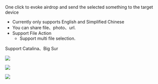 One click to evoke airdrop and send the selected something to the target device

- Currently only supports English and Simplified Chinese
- You can share file、photo、url.
- Support File Action
  - Support multi file selection.


Support Catalina、Big Sur
<!-- more -->

[![](https://img.shields.io/badge/version-v1.7-green)](./Airdrop.alfredworkflow)

![](./screenshot.gif)

![](./screenshot2.gif)


